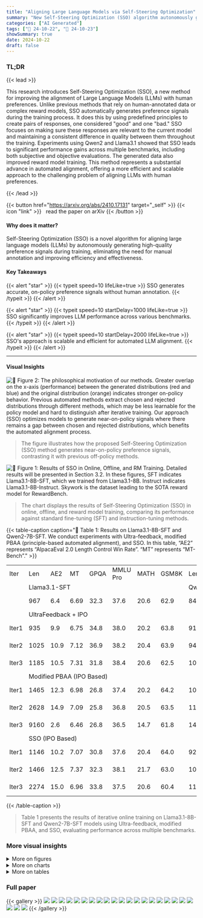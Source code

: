```yaml
---
title: "Aligning Large Language Models via Self-Steering Optimization"
summary: "New Self-Steering Optimization (SSO) algorithm autonomously generates accurate preference signals for aligning LLMs, eliminating manual annotation and boosting performance."
categories: ["AI Generated"]
tags: ["🔖 24-10-22", "🤗 24-10-23"]
showSummary: true
date: 2024-10-22
draft: false
---
```


### TL;DR


{{< lead >}}

This research introduces Self-Steering Optimization (SSO), a new method for improving the alignment of Large Language Models (LLMs) with human preferences.  Unlike previous methods that rely on human-annotated data or complex reward models, SSO automatically generates preference signals during the training process. It does this by using predefined principles to create pairs of responses, one considered "good" and one "bad." SSO focuses on making sure these responses are relevant to the current model and maintaining a consistent difference in quality between them throughout the training. Experiments using Qwen2 and Llama3.1 showed that SSO leads to significant performance gains across multiple benchmarks, including both subjective and objective evaluations.  The generated data also improved reward model training.  This method represents a substantial advance in automated alignment, offering a more efficient and scalable approach to the challenging problem of aligning LLMs with human preferences.

{{< /lead >}}


{{< button href="https://arxiv.org/abs/2410.17131" target="_self" >}}
{{< icon "link" >}} &nbsp; read the paper on arXiv
{{< /button >}}

#### Why does it matter?
Self-Steering Optimization (SSO) is a novel algorithm for aligning large language models (LLMs) by autonomously generating high-quality preference signals during training, eliminating the need for manual annotation and improving efficiency and effectiveness.
#### Key Takeaways

{{< alert "star" >}}
{{< typeit speed=10 lifeLike=true >}} SSO generates accurate, on-policy preference signals without human annotation. {{< /typeit >}}
{{< /alert >}}

{{< alert "star" >}}
{{< typeit speed=10 startDelay=1000 lifeLike=true >}} SSO significantly improves LLM performance across various benchmarks. {{< /typeit >}}
{{< /alert >}}

{{< alert "star" >}}
{{< typeit speed=10 startDelay=2000 lifeLike=true >}} SSO's approach is scalable and efficient for automated LLM alignment. {{< /typeit >}}
{{< /alert >}}

------
#### Visual Insights



![](figures/figures_2_0.png "🔼 Figure 2: The philosophical motivation of our methods. Greater overlap on the x-axis (performance) between the generated distributions (red and blue) and the original distribution (orange) indicates stronger on-policy behavior. Previous automated methods extract chosen and rejected distributions through different methods, which may be less learnable for the policy model and hard to distinguish after iterative training. Our approach (SSO) optimizes models to generate near-on-policy signals where there remains a gap between chosen and rejected distributions, which benefits the automated alignment process.")

> The figure illustrates how the proposed Self-Steering Optimization (SSO) method generates near-on-policy preference signals, contrasting it with previous off-policy methods.





![](charts/charts_1_0.png "🔼 Figure 1: Results of SSO in Online, Offline, and RM Training. Detailed results will be presented in Section 3.2. In these figures, SFT indicates Llama3.1-8B-SFT, which we trained from Llama3.1-8B. Instruct indicates Llama3.1-8B-Instruct. Skywork is the dataset leading to the SOTA reward model for RewardBench.")

> The chart displays the results of Self-Steering Optimization (SSO) in online, offline, and reward model training, comparing its performance against standard fine-tuning (SFT) and instruction-tuning methods.





{{< table-caption caption="🔽 Table 1: Results on Llama3.1-8B-SFT and Qwen2-7B-SFT. We conduct experiments with Ultra-feedback, modified PBAA (principle-based automated alignment), and SSO. In this table, “AE2” represents “AlpacaEval 2.0 Length Control Win Rate”. “MT” represents “MT-Bench”." >}}
<br><table id='4' style='font-size:16px'><tr><td>Iter</td><td>Len</td><td>AE2</td><td>MT</td><td>GPQA</td><td>MMLU Pro</td><td>MATH</td><td>GSM8K</td><td>Len</td><td>AE2 MT</td><td>GPQA</td><td>MMLU Pro</td><td>MATH</td><td>GSM8K</td></tr><tr><td></td><td colspan="7">Llama3.1-SFT</td><td colspan="6">Qwen2-SFT</td></tr><tr><td></td><td>967</td><td>6.4</td><td>6.69</td><td>32.3</td><td>37.6</td><td>20.6</td><td>62.9</td><td>841</td><td>12.1 7.42</td><td>33.8</td><td>42.5</td><td>44.7</td><td>78.7</td></tr><tr><td></td><td colspan="13">UltraFeedback + IPO</td></tr><tr><td>Iter1</td><td>935</td><td>9.9</td><td>6.75</td><td>34.8</td><td>38.0</td><td>20.2</td><td>63.8</td><td>917</td><td>12.2 7.38</td><td>32.8</td><td>42.6</td><td>45.5</td><td>79.6</td></tr><tr><td>Iter2</td><td>1025</td><td>10.9</td><td>7.12</td><td>36.9</td><td>38.2</td><td>20.4</td><td>63.9</td><td>942</td><td>12.4 7.48</td><td>31.8</td><td>42.1</td><td>45.8</td><td>79.0</td></tr><tr><td>Iter3</td><td>1185</td><td>10.5</td><td>7.31</td><td>31.8</td><td>38.4</td><td>20.6</td><td>62.5</td><td>1014</td><td>13.7 7.60</td><td>31.8</td><td>42.1</td><td>45.4</td><td>78.7</td></tr><tr><td></td><td colspan="13">Modified PBAA (IPO Based)</td></tr><tr><td>Iter1</td><td>1465</td><td>12.3</td><td>6.98</td><td>26.8</td><td>37.4</td><td>20.2</td><td>64.2</td><td>1011</td><td>12.5 7.52</td><td>31.3</td><td>42.3</td><td>45.3</td><td>79.2</td></tr><tr><td>Iter2</td><td>2628</td><td>14.9</td><td>7.09</td><td>25.8</td><td>36.8</td><td>20.5</td><td>63.5</td><td>1183</td><td>14.5 7.62</td><td>33.3</td><td>42.4</td><td>46.0</td><td>79.4</td></tr><tr><td>Iter3</td><td>9160</td><td>2.6</td><td>6.46</td><td>26.8</td><td>36.5</td><td>14.7</td><td>61.8</td><td>1402</td><td>16.9 7.71</td><td>33.3</td><td>41.8</td><td>46.3</td><td>79.6</td></tr><tr><td></td><td colspan="13">SSO (IPO Based)</td></tr><tr><td>Iter1</td><td>1146</td><td>10.2</td><td>7.07</td><td>30.8</td><td>37.6</td><td>20.4</td><td>64.0</td><td>929</td><td>12.9 7.25</td><td>29.3</td><td>42.7</td><td>45.7</td><td>78.7</td></tr><tr><td>Iter2</td><td>1466</td><td>12.5</td><td>7.37</td><td>32.3</td><td>38.1</td><td>21.7</td><td>63.0</td><td>1025</td><td>15.0 7.47</td><td>31.8</td><td>42.0</td><td>45.6</td><td>78.3</td></tr><tr><td>Iter3</td><td>2274</td><td>15.0</td><td>6.96</td><td>33.8</td><td>37.5</td><td>20.6</td><td>60.4</td><td>1120</td><td>17.3 7.75</td><td>33.8</td><td>41.9</td><td>46.4</td><td>79.8</td></tr></table>{{< /table-caption >}}

> Table 1 presents the results of iterative online training on Llama3.1-8B-SFT and Qwen2-7B-SFT models using Ultra-feedback, modified PBAA, and SSO, evaluating performance across multiple benchmarks.



### More visual insights

<details>
<summary>More on figures
</summary>


![](figures/figures_2_1.png "🔼 Figure 2: The philosophical motivation of our methods. Greater overlap on the x-axis (performance) between the generated distributions (red and blue) and the original distribution (orange) indicates stronger on-policy behavior. Previous automated methods extract chosen and rejected distributions through different methods, which may be less learnable for the policy model and hard to distinguish after iterative training. Our approach (SSO) optimizes models to generate near-on-policy signals where there remains a gap between chosen and rejected distributions, which benefits the automated alignment process.")

> The figure illustrates how the proposed Self-Steering Optimization (SSO) method generates near on-policy preference signals, unlike previous off-policy methods, by progressively optimizing the model to maintain a gap between chosen and rejected responses throughout iterative training.


![](figures/figures_3_0.png "🔼 Figure 3: Our approach consists of two iterative steps: 1) Constructing contrastive prompts and sampling responses. Given a query, the policy model first identifies the most relevant features and principles to the query. We then construct a pair of contrastive prompts based on these principles and sample corresponding responses. These responses are then used to form three preference pairs for alignment. 2) Training the model with a weighted objective incorporating three distinct losses.")

> The figure illustrates the two-step process of Self-Steering Optimization (SSO), showing how contrastive prompts are constructed and used to train a model with three preference pairs.


![](figures/figures_4_0.png "🔼 Figure 1: Results of SSO in Online, Offline, and RM Training. Detailed results will be presented in Section 3.2. In these figures, SFT indicates Llama3.1-8B-SFT, which we trained from Llama3.1-8B. Instruct indicates Llama3.1-8B-Instruct. Skywork is the dataset leading to the SOTA reward model for RewardBench.")

> Figure 1 shows the results of Self-Steering Optimization (SSO) in online, offline, and reward model (RM) training on two foundation models, comparing the performance with and without SSO.


</details>



<details>
<summary>More on charts
</summary>


![](charts/charts_8_0.png "🔼 Figure 4: Quality analysis of synthetic data for Llama3.1-SFT training.")

> The chart displays the accuracy and on-policy nature of synthetic preference signals generated by SSO and PBAA across three training iterations.


![](charts/charts_8_1.png "🔼 Figure 4: Quality analysis of synthetic data for Llama3.1-SFT training.")

> The chart compares the accuracy and on-policy nature of synthetic preference signals generated by SSO and IPO across three training iterations.


![](charts/charts_9_0.png "🔼 Figure 5: Results of Different Optimization Loss on Llama3.1-Instruct.")

> The chart displays the performance of Llama3.1-Instruct model with different optimization losses (W and W') across multiple iterations on AlpacaEval 2.0 and MT Bench.


</details>



<details>
<summary>More on tables
</summary>


{{< table-caption caption="🔽 Table 2: Results on Llama3.1-8B-Instruct and Qwen2-7B-Instruct." >}}
<br><table id='8' style='font-size:14px'><tr><td>Method</td><td>AE2</td><td>MT</td><td>MMLU Pro</td><td>MATH</td></tr><tr><td colspan="5">Llama3.1-Instruct</td></tr><tr><td>Instruct</td><td>32.8</td><td>8.34</td><td>42.9</td><td>40.9</td></tr><tr><td>UltraFeedback</td><td>39.3</td><td>8.00</td><td>46.1</td><td>42.8</td></tr><tr><td>PBAA</td><td>27.2</td><td>8.28</td><td>46.8</td><td>42.3</td></tr><tr><td>SSO</td><td>39.2</td><td>8.48</td><td>47.4</td><td>43.7</td></tr><tr><td colspan="5">Qwen2-instruct</td></tr><tr><td>Instruct</td><td>33.2</td><td>8.37</td><td>44.4</td><td>50.4</td></tr><tr><td>UltraFeedback</td><td>19.3</td><td>7.79</td><td>43.8</td><td>30.6</td></tr><tr><td>PBAA</td><td>30.7</td><td>8.41</td><td>44.2</td><td>32.4</td></tr><tr><td>SSO</td><td>36.2</td><td>8.47</td><td>44.5</td><td>50.4</td></tr></table>{{< /table-caption >}}

> Table 2 presents the results of applying SSO to already aligned models, Llama3.1-8B-Instruct and Qwen2-7B-Instruct, showing improvements in both subjective and objective benchmarks.


{{< table-caption caption="🔽 Table 3: Results on Llama3.1 trained with synthetic offline data." >}}
<br><table id='2' style='font-size:14px'><tr><td>Model</td><td>Training Data</td><td>Len</td><td>AE2</td><td>MT</td><td>GPQA</td><td>MMLU Pro</td><td>MATH</td><td>GSM8K</td></tr><tr><td rowspan="2">SFT</td><td rowspan="2">Ultrafeedback SSO</td><td>1283</td><td>11.5</td><td>7.23</td><td>32.3</td><td>38.5</td><td>20.1</td><td>61.2</td></tr><tr><td>1319</td><td>18.0</td><td>7.36</td><td>32.8</td><td>35.5</td><td>20.6</td><td>62.9</td></tr><tr><td rowspan="2">Instruct</td><td rowspan="2">Ultrafeedback SSO</td><td>2105</td><td>41.2</td><td>8.13</td><td>32.8</td><td>46.1</td><td>42.8</td><td>82.9</td></tr><tr><td>2446</td><td>41.5</td><td>8.58</td><td>36.1</td><td>48.6</td><td>43.3</td><td>84.5</td></tr></table>{{< /table-caption >}}

> Table 3 presents the results of Llama3.1 model trained with synthetic offline data generated by SSO on various benchmarks including AE2, MT, GPQA, MATH, GSM8K, and MMLU Pro.


{{< table-caption caption="🔽 Table 4: Our Reward Models" >}}
<br><table id='7' style='font-size:18px'><tr><td>Training Data</td><td>Avg</td><td>Chat</td><td>Chat Hard</td><td>Safety</td><td>Reason</td></tr><tr><td>Skywork</td><td>90.8</td><td>93.6</td><td>85.5</td><td>90.1</td><td>94.1</td></tr><tr><td>Skywork + Synthetic</td><td>91.7</td><td>93.3</td><td>86.2</td><td>92.6</td><td>94.9</td></tr><tr><td>Skywork + UltraFeedback</td><td>90.9</td><td>95.8</td><td>80.0</td><td>92.3</td><td>95.3</td></tr></table>{{< /table-caption >}}

> The table presents the performance of reward models trained with different datasets on RewardBench, showing the average scores for chat, chat-hard, safety, and reason.


{{< table-caption caption="🔽 Table 5: Results on Qwen2-7B-Instruct under different ablations (Iteration 3)." >}}
<br><table id='11' style='font-size:14px'><tr><td>Method</td><td>Len</td><td>AE2</td><td>MT</td></tr><tr><td>Instruct</td><td>1786</td><td>33.24</td><td>8.37</td></tr><tr><td>SSO</td><td>2789</td><td>36.18</td><td>8.47</td></tr><tr><td>w/o W</td><td>4512</td><td>36.07</td><td>8.35</td></tr><tr><td>w/o g</td><td>2799</td><td>36.03</td><td>8.40</td></tr><tr><td>w/o W, g</td><td>4458</td><td>30.70</td><td>8.41</td></tr></table>{{< /table-caption >}}

> This table presents the ablation study results on Qwen2-7B-Instruct model with different components removed, showing the impact on the performance metrics of AE2 and MT.


{{< table-caption caption="🔽 Table 6: Results with DPO-Based SSO." >}}
<br><table id='10' style='font-size:16px'><tr><td rowspan="2">Model</td><td>Len</td><td>AE2</td><td>MT</td><td>II Len</td><td>AE2</td><td>MT</td></tr><tr><td colspan="3">Qwen2</td><td colspan="3">Llama3,1</td></tr><tr><td>Instruct Model</td><td>1786</td><td>33.2</td><td>8.37</td><td>2146</td><td>32.8</td><td>8.34</td></tr><tr><td>Modified PBAA(DPO Based) Iter3</td><td>3653</td><td>32.9</td><td>8.27</td><td>2947</td><td>40.0</td><td>8.39</td></tr><tr><td>SSO(DPO Based) Iter3</td><td>2611</td><td>37.2</td><td>8.46</td><td>2745</td><td>41.4</td><td>8.57</td></tr></table>{{< /table-caption >}}

> Table 6 presents the experimental results of SSO based on DPO Loss for Qwen2-7B-Instruct and Llama3.1-8B-Instruct.


{{< table-caption caption="🔽 Table 7: Results on Infinity-Instruct-7M-Gen-Llama3.1-8B" >}}
<br><table id='13' style='font-size:16px'><tr><td>Model</td><td>Len</td><td>AE2</td><td>MT</td><td>GPQA</td><td>MMLU Pro</td><td>MATH</td><td>GSM8K</td></tr><tr><td>Llama3.1-Instruct</td><td>2146</td><td>32.8</td><td>8.34</td><td>27.3</td><td>42.9</td><td>40.9</td><td>80.8</td></tr><tr><td>Infinity-Llama3.1-SFT</td><td>1758</td><td>37.5</td><td>7.49</td><td>24.7</td><td>40.4</td><td>33.4</td><td>76.6</td></tr><tr><td>Infinity-Llama3.1-SSO Iter3</td><td>1964</td><td>50.0</td><td>8.02</td><td>37.4</td><td>42.9</td><td>35.8</td><td>80.7</td></tr></table>{{< /table-caption >}}

> Table 7 presents the results of applying SSO to a stronger SFT model of Llama3.1-8B, demonstrating improved performance on several benchmarks.


{{< table-caption caption="🔽 Table 1: Results on Llama3.1-8B-SFT and Qwen2-7B-SFT. We conduct experiments with Ultra-feedback, modified PBAA (principle-based automated alignment), and SSO. In this table, 'AE2' represents 'AlpacaEval 2.0 Length Control Win Rate'. 'MT' represents 'MT-Bench'." >}}
<br><table id='7' style='font-size:14px'><tr><td>Iter</td><td>Len</td><td>AE2</td><td>MT</td><td>GPQA</td><td>MMLU Pro</td><td>MATH</td><td>GSM8K</td><td>Len AE2</td><td>MT</td><td>GPQA</td><td></td><td>MMLU Pro</td><td>MATH</td><td>GSM8K</td></tr><tr><td></td><td colspan="7">Llama3.1-Instruct</td><td colspan="7">Qwen2-Instruct</td></tr><tr><td></td><td>2146</td><td>32.8</td><td>8.34</td><td>27.3</td><td>42.9</td><td>40.9</td><td>80.8</td><td>1786</td><td>33.2</td><td>8.37</td><td>25.8</td><td>44.4</td><td>50.4</td><td>80.4</td></tr><tr><td></td><td colspan="14">UltraFeedBack+IPO</td></tr><tr><td>Iter1</td><td>2204</td><td>35.0</td><td>8.19</td><td>33.3</td><td>44.1</td><td>41.9</td><td>82.2</td><td>1955</td><td>35.6</td><td>8.17</td><td>28.8</td><td>44.5</td><td>46.8</td><td>76.9</td></tr><tr><td>Iter2</td><td>2211</td><td>37.2</td><td>8.10</td><td>36.9</td><td>45.1</td><td>42.8</td><td>82.0</td><td>1976</td><td>31.0</td><td>8.23</td><td>26.3</td><td>44.3</td><td>38.9</td><td>73.8</td></tr><tr><td>Iter3</td><td>2177</td><td>39.3</td><td>8.00</td><td>31.3</td><td>46.1</td><td>42.8</td><td>82.9</td><td>1999</td><td>19.3</td><td>7.79</td><td>25.3</td><td>43.8</td><td>30.6</td><td>71.1</td></tr><tr><td></td><td colspan="14">Modified PBAA(IPO Based)</td></tr><tr><td>Iter1</td><td>2292</td><td>40.2</td><td>8.31</td><td>31.3</td><td>45.7</td><td>42.5</td><td>83.4</td><td>2252</td><td>34.6</td><td>8.41</td><td>29.8</td><td>44.8</td><td>49.7</td><td>77.1</td></tr><tr><td>Iter2</td><td>2588</td><td>37.8</td><td>8.38</td><td>31.8</td><td>47.1</td><td>41.6</td><td>79.6</td><td>3034</td><td>32.0</td><td>8.38</td><td>30.3</td><td>44.3</td><td>43.3</td><td>73.5</td></tr><tr><td>Iter3</td><td>2936</td><td>27.2</td><td>8.28</td><td>30.8</td><td>46.8</td><td>42.3</td><td>73.4</td><td>4458</td><td>30.7</td><td>8.41</td><td>30.3</td><td>44.2</td><td>32.4</td><td>70.4</td></tr><tr><td></td><td colspan="14">SSO(IPO Based)</td></tr><tr><td>Iter1</td><td>2220</td><td>39.0</td><td>8.37</td><td>32.8</td><td>45.7</td><td>42.3</td><td>82.6</td><td>2062</td><td>34.9</td><td>8.42</td><td>30.3</td><td>44.2</td><td>50.0</td><td>79.8</td></tr><tr><td>Iter2</td><td>2416</td><td>40.7</td><td>8.45</td><td>35.4</td><td>47.3</td><td>43.3</td><td>83.5</td><td>2390</td><td>35.1</td><td>8.46</td><td>29.8</td><td>44.7</td><td>51.6</td><td>77.6</td></tr><tr><td>Iter3</td><td>2670</td><td>39.2</td><td>8.48</td><td>32.3</td><td>47.4</td><td>43.7</td><td>81.9</td><td>2789</td><td>36.2</td><td>8.47</td><td>27.3</td><td>44.5</td><td>50.4</td><td>77.0</td></tr></table>{{< /table-caption >}}

> Table 1 presents the results of experiments on Llama3.1-8B-SFT and Qwen2-7B-SFT models using Ultra-feedback, modified PBAA, and SSO, evaluating performance across various metrics including AlpacaEval 2.0, MT-Bench, GPQA, MMLU Pro, MATH, and GSM8K.


{{< table-caption caption="🔽 Table 8: Results on Llama3.1-8B-Instruct and Qwen2-7B-Instruct." >}}
<br><table id='11' style='font-size:16px'><tr><td rowspan="2">Model</td><td>Len</td><td>AE2 LWR</td><td>AE2 WR</td><td>MT</td><td>Len</td><td>AE2 LWR</td><td>AE2 WR</td><td>MT</td></tr><tr><td colspan="4">Qwen2</td><td colspan="4">Llama3,1</td></tr><tr><td>Instruct</td><td>1786</td><td>33.2</td><td>29.0</td><td>8.37 II</td><td>2146</td><td>32.8</td><td>35.2</td><td>8.34</td></tr><tr><td>DPO-Iter1</td><td>2245</td><td>33.5</td><td>36.5</td><td>8.31</td><td>2373</td><td>37.7</td><td>42.4</td><td>8.42</td></tr><tr><td>DPO-Iter2</td><td>2877</td><td>35.1</td><td>42.9</td><td>8.35</td><td>2693</td><td>38.2</td><td>45.6</td><td>8.54</td></tr><tr><td>DPO-Iter3</td><td>3653</td><td>32.9</td><td>44.6</td><td>8.27</td><td>2947</td><td>40.0</td><td>49.3</td><td>8.39</td></tr><tr><td>SSODpo-Iter1</td><td>2125</td><td>33.8</td><td>34.9</td><td>8.35</td><td>2405</td><td>35.1</td><td>40.3</td><td>8.38</td></tr><tr><td>SSODpo-Iter2</td><td>2301</td><td>38.1</td><td>41.6</td><td>8.17</td><td>2584</td><td>37.5</td><td>44.4</td><td>8.40</td></tr><tr><td>SSODpo-Iter3</td><td>2611</td><td>37.2</td><td>43.4</td><td>8.46</td><td>2745</td><td>41.4</td><td>43.2</td><td>8.57</td></tr></table>{{< /table-caption >}}

> Table 8 presents the detailed results of experiments conducted on Llama3.1-8B-Instruct and Qwen2-7B-Instruct models, comparing their performance across various metrics with different training methods.


{{< table-caption caption="🔽 Table 1: Results on Llama3.1-8B-SFT and Qwen2-7B-SFT. We conduct experiments with Ultra-feedback, modified PBAA (principle-based automated alignment), and SSO. In this table, 'AE2' represents 'AlpacaEval 2.0 Length Control Win Rate'. 'MT' represents 'MT-Bench'." >}}
<br><table id='4' style='font-size:14px'><tr><td>Iter</td><td>Len</td><td>AE2 LWR</td><td>AE2 WR</td><td>MT</td><td>Len</td><td>AE2 LWR</td><td>AE2 WR</td><td>MT</td></tr><tr><td></td><td colspan="4">Llama3-SFT</td><td colspan="4">Llama3-Instruct</td></tr><tr><td></td><td>1126</td><td>13.3</td><td>7.8</td><td>7.23 II</td><td>1965</td><td>33.6</td><td>33.1</td><td>7.93</td></tr><tr><td></td><td colspan="8">UltraFeedBack+IPO</td></tr><tr><td>Iter1</td><td>1704</td><td>24.8</td><td>21.2</td><td>8.02</td><td>1963</td><td>35.5</td><td>21.2</td><td>7.84</td></tr><tr><td>Iter2</td><td>1859</td><td>33.8</td><td>30.9</td><td>8.07</td><td>1935</td><td>37.2</td><td>30.9</td><td>7.90</td></tr><tr><td>Iter3</td><td>1932</td><td>33.2</td><td>33.1</td><td>7.90</td><td>1904</td><td>37.5</td><td>33.1</td><td>7.95</td></tr><tr><td></td><td colspan="8">Modified PBAA(IPO Based)</td></tr><tr><td>Iter1</td><td>1647</td><td>29.4</td><td>23.2</td><td>7.82</td><td>2070</td><td>37.4</td><td>39.2</td><td>8.01</td></tr><tr><td>Iter2</td><td>2900</td><td>30.8</td><td>34.3</td><td>8.02</td><td>2598</td><td>35.5</td><td>44.7</td><td>8.25</td></tr><tr><td>Iter3</td><td>6170</td><td>15.2</td><td>21.1</td><td>7.04</td><td>3379</td><td>25.6</td><td>38.6</td><td>8.10</td></tr><tr><td></td><td colspan="8">SSO(IPO Based)</td></tr><tr><td>Iter1</td><td>1345</td><td>24.2</td><td>15.8</td><td>7.75</td><td>2004</td><td>36.6</td><td>36.3</td><td>7.92</td></tr><tr><td>Iter2</td><td>1647</td><td>29.8</td><td>24.3</td><td>7.82</td><td>2306</td><td>37.6</td><td>42.2</td><td>8.24</td></tr><tr><td>Iter3</td><td>2015</td><td>32.7</td><td>34.5</td><td>8.05</td><td>2760</td><td>33.1</td><td>43.7</td><td>8.16</td></tr></table>{{< /table-caption >}}

> Table 1 presents the results of experiments conducted on Llama3.1-8B-SFT and Qwen2-7B-SFT models using Ultra-feedback, modified PBAA, and SSO, comparing their performance across various metrics, including AlpacaEval 2.0, MT-Bench, GPQA, MMLU Pro, MATH, and GSM8K.


{{< table-caption caption="🔽 Table 1: Results on Llama3.1-8B-SFT and Qwen2-7B-SFT. We conduct experiments with Ultra-feedback, modified PBAA (principle-based automated alignment), and SSO. In this table, 'AE2' represents 'AlpacaEval 2.0 Length Control Win Rate'. 'MT' represents 'MT-Bench'." >}}
<br><table id='7' style='font-size:18px'><tr><td>Model</td><td>Len</td><td>AE2</td><td>MT</td><td>GPQA</td><td>MMLU Pro</td><td>MATH</td><td>GSM8K</td></tr><tr><td></td><td colspan="7">Llama3.1-SFT</td></tr><tr><td>SFT</td><td>967</td><td>6.4</td><td>6.69</td><td>32.3</td><td>37.6</td><td>20.6</td><td>62.9</td></tr><tr><td>Ultrafeedback</td><td>1283</td><td>11.47</td><td>7.23</td><td>32.3</td><td>38.5</td><td>20.1</td><td>61.2</td></tr><tr><td>SSO</td><td>1319</td><td>18.0</td><td>7.36</td><td>32.8</td><td>35.5</td><td>20.6</td><td>62.9</td></tr><tr><td></td><td colspan="7">Llama3.1-Instruct</td></tr><tr><td>Instruct</td><td>2146</td><td>32.8</td><td>8.34</td><td>27.3</td><td>42.9</td><td>40.9</td><td>80.8</td></tr><tr><td>Ultrafeedback</td><td>2105</td><td>41.2</td><td>8.13</td><td>32.8</td><td>46.1</td><td>42.8</td><td>82.9</td></tr><tr><td>SSO</td><td>2446</td><td>41.5</td><td>8.58</td><td>36.1</td><td>48.6</td><td>43.3</td><td>84.5</td></tr></table>{{< /table-caption >}}

> Table 1 presents the results of experiments conducted on Llama3.1-8B-SFT and Qwen2-7B-SFT models using Ultra-feedback, modified PBAA, and SSO, evaluating performance across various metrics including AlpacaEval 2.0, MT-Bench, GPQA, MMLU Pro, MATH, and GSM8K.


{{< table-caption caption="🔽 Table 12: Results on Qwen2-7B-Instruct and Llama3.1-8B-Instruct under different ablations." >}}
<br><table id='7' style='font-size:14px'><tr><td colspan="2">Method</td><td>Len</td><td>AE2</td><td>MT</td><td>Len</td><td>AE2</td><td>MT</td></tr><tr><td colspan="2">Model</td><td colspan="3">Qwen2-7B-Instruct</td><td colspan="3">Llama3.1-8B-Instruct</td></tr><tr><td rowspan="3">SSO</td><td>Iter1</td><td>2062</td><td>34.92</td><td>8.42</td><td>2220</td><td>39.02</td><td>8.37</td></tr><tr><td>Iter2</td><td>2390</td><td>35.12</td><td>8.46</td><td>2416</td><td>40.73</td><td>8.45</td></tr><tr><td>Iter3</td><td>2789</td><td>36.18</td><td>8.47</td><td>2670</td><td>39.57</td><td>8.48</td></tr><tr><td rowspan="3">w/o W</td><td>Iter1</td><td>2244</td><td>35.12</td><td>8.28</td><td>2297</td><td>39.30</td><td>8.31</td></tr><tr><td>Iter2</td><td>3001</td><td>33.43</td><td>8.36</td><td>2592</td><td>37.35</td><td>8.43</td></tr><tr><td>Iter3</td><td>4512</td><td>36.07</td><td>8.35</td><td>2805</td><td>30.44</td><td>8.35</td></tr><tr><td rowspan="3">w/o g</td><td>Iter1</td><td>2042</td><td>35.38</td><td>8.29</td><td>2226</td><td>39.59</td><td>8.30</td></tr><tr><td>Iter2</td><td>2409</td><td>36.07</td><td>8.21</td><td>2433</td><td>40.13</td><td>8.27</td></tr><tr><td>Iter3</td><td>2799</td><td>36.03</td><td>8.40</td><td>2675</td><td>34.25</td><td>8.54</td></tr><tr><td rowspan="3">w/o W, g</td><td>Iter1</td><td>2252</td><td>34.55</td><td>8.41</td><td>2292</td><td>40.22</td><td>8.31</td></tr><tr><td>Iter2</td><td>3034</td><td>32.02</td><td>8.38</td><td>2588</td><td>37.75</td><td>8.38</td></tr><tr><td>Iter3</td><td>4458</td><td>30.70</td><td>8.41</td><td>2936</td><td>27.24</td><td>8.28</td></tr></table>{{< /table-caption >}}

> Table 12 presents the results of an ablation study on Qwen2-7B-Instruct and Llama3.1-8B-Instruct models under different ablation settings, showing the impact of removing the weight function (W), self-steering loss (G), or both on the model performance.


{{< table-caption caption="🔽 Table 1: Results on Llama3.1-8B-SFT and Qwen2-7B-SFT. We conduct experiments with Ultra-feedback, modified PBAA (principle-based automated alignment), and SSO. In this table, 'AE2' represents 'AlpacaEval 2.0 Length Control Win Rate'. 'MT' represents 'MT-Bench'." >}}
<table id='13' style='font-size:14px'><tr><td>Feature Name</td><td>Principles</td></tr><tr><td></td><td>adjective : [ , Engaging' , Dull , ] ,</td></tr><tr><td>Engagement</td><td></td></tr></table>{{< /table-caption >}}

> Table 1 presents the results of iterative online training experiments comparing the performance of Self-Steering Optimization (SSO) against modified principle-based alignment and Ultra-feedback on Llama3.1-8B-SFT and Qwen2-7B-SFT models across various metrics.


{{< table-caption caption="🔽 Table 1: Results on Llama3.1-8B-SFT and Qwen2-7B-SFT. We conduct experiments with Ultra-feedback, modified PBAA (principle-based automated alignment), and SSO. In this table, 'AE2' represents 'AlpacaEval 2.0 Length Control Win Rate'. 'MT' represents 'MT-Bench'." >}}
<table id='1' style='font-size:14px'><tr><td></td><td>Good Principle: Create responses that are designed to captivate the user' S attention and encourage active engagement . This involves personalizing the content to align with the user' s interests, preferences, and prior interactions · Use a friendly and conversational tone that invites the user to participate in a dialogue rather than simply receiving information . Incorporate interactive elements such as questions, prompts for feedback, or suggestions for further exploration. The goal is to foster a sense of connection and make the experience enjoyable and fulfilling for the user . Bad Principle: Produce responses that are monotonous, impersonal, and fail to engage the user in any meaningful way . This involves ignoring the user' s interests and preferences, opting instead for generic content that does not resonate on a personal level · Use a formal or detached tone that discourages conversation and makes the interaction feel transactional. Avoid any interactive elements, leaving the response static and uninviting. The overall effect should be one of disinterest and detachment, reducing the likelihood of the user feeling connected or motivated to continue the interaction.</td></tr><tr><td></td><td>adjective: [ , Accurate' , Inaccurate' ] ,</td></tr><tr><td>Accuracy</td><td>Good Principle: Commit to delivering responses that are meticulously accurate and grounded in verified facts. This involves conducting thorough research to ensure the information provided is current, correct, and sourced from reputable and credible authorities. Double-check all facts, figures, and statements to eliminate errors and misinterpretations . Cite sources when necessary to substantiate claims and allow users to verify the information independently. Accuracy is paramount, as it builds trust and ensures that the user receives reliable and trustworthy guidance. Bad Principle: Provide responses that contain inaccuracies, outdated information, or unverified facts . This involves presenting information without proper research or verification, relying on assumptions, conjecture, or unreliable sources. Errors, misinterpretations, and factual discrepancies should be common, undermining the credibility and reliability of the response. Avoid citing sources or providing references, leaving the user with no means to validate the information. Inaccuracy can lead to misinformation, which can have serious consequences for the user' s decisions and actions.</td></tr><tr><td>Literariness</td><td>adjective: ['Literary' , Boring' ] , Good Principle: Craft responses that showcase a refined command of language and incorporate literary techniques to make the content more captivating and enjoyable. Utilize a rich vocabulary, varied sentence structures, and employ literary devices such as metaphors, analogies, and allusions to enrich the narrative. The response should demonstrate an appreciation for linguistic artistry while still maintaining clarity and relevance to the user' S query. Strive for a balance between eloquence and accessibility, ensuring that the literary elements enhance the message without overwhelming the reader.</td></tr></table>{{< /table-caption >}}

> Table 1 presents the results of experiments comparing the performance of Self-Steering Optimization (SSO) against modified principle-based alignment and Ultra-feedback on Llama3.1-8B-SFT and Qwen2-7B-SFT across multiple benchmarks.


{{< table-caption caption="🔽 Table 1: Results on Llama3.1-8B-SFT and Qwen2-7B-SFT. We conduct experiments with Ultra-feedback, modified PBAA (principle-based automated alignment), and SSO. In this table, 'AE2' represents 'AlpacaEval 2.0 Length Control Win Rate'. 'MT' represents 'MT-Bench'." >}}
<table id='1' style='font-size:14px'><tr><td></td><td>Bad Principle: Compose responses that lack literary finesse, using plain or crude language that detracts from the overall quality of the content . Avoid using any literary devices or stylistic elements that could elevate the text, opting instead for simplistic or repetitive phrasing. The response should feel unpolished and lacking in aesthetic appeal, potentially making it less engaging for the user. Disregard the opportunity to create a more compelling narrative by failing to utilize the richness of language, resulting in a response that is functional but devoid of literary merit</td></tr><tr><td rowspan="3">Helpfulness</td><td>adjective: [ , Helpful' , Unhelpful' ] ,</td></tr><tr><td>Good Principle : Focus on delivering responses that are genuinely helpful and cater to the user' S specific needs. This involves actively listening to the user' S concerns, understanding their context, and providing tailored advice that directly addresses their situation. Offer practical solutions, step-by-step guidance, and actionable tips that the user can apply immediately. Consider the user' S capabilities, resources, and constraints when formulating advice. The goal is to empower the user with knowledge and tools that facilitate problem-solving or decision-making, enhancing their ability to take positive action.</td></tr><tr><td>Bad Principle: Provide responses that are vague, irrelevant, or unhelpful, failing to address the user' S actual needs. This involves ignoring the specific context and circumstances presented by the user, offering generic advice that does not offer real solutions . Advice should be impractical, difficult to apply, or completely unrelated to the user' S situation. Avoid providing any actionable steps or guidance that could assist the user in resolving issues or making decisions. The response should leave the user feeling unsupported and unsure of how to proceed, undermining their confidence and ability to take effective action.</td></tr><tr><td rowspan="2">Comprehensiveness</td><td>adjective: [' Comprehensive' , Incomplete' ] ,</td></tr><tr><td>Good Principle : Strive to deliver responses that are comprehensive, covering all pertinent aspects of the topic or question at hand. This involves conducting thorough research to gather a wide range of information, including different perspectives, nuances, and details that contribute to a holistic understanding · Ensure that the response addresses all aspects of the user' S query, providing a complete and detailed explanation · Include supplementary material, such as links, references, or examples, to enrich the response and offer additional resources for further exploration. A comprehensive approach demonstrates expertise and dedication to providing the user with a well-rounded and informative answer .</td></tr></table>{{< /table-caption >}}

> Table 1 presents the results of experiments conducted on Llama3.1-8B-SFT and Qwen2-7B-SFT models using Ultra-feedback, modified PBAA, and SSO, evaluating performance across multiple benchmarks.


{{< table-caption caption="🔽 Table 1: Results on Llama3.1-8B-SFT and Qwen2-7B-SFT. We conduct experiments with Ultra-feedback, modified PBAA (principle-based automated alignment), and SSO. In this table, 'AE2' represents 'AlpacaEval 2.0 Length Control Win Rate'. 'MT' represents 'MT-Bench'." >}}
<table id='1' style='font-size:14px'><tr><td></td><td>Bad Principle: Offer responses that are superficial, lacking depth, or omit key details, resulting in an incomplete understanding of the topic. This involves skimming over important aspects of the question, ignoring alternative viewpoints, or failing to delve into the nuances of the subject matter · Provide minimal information, leaving out critical details that would contribute to a more thorough understanding. Avoid incorporating supplementary material or additional resources that could help the user gain a broader perspective . An incomplete response may leave the user feeling unsatisfied, uninformed, and unable to fully grasp the complexities of the topic.</td></tr><tr><td>Logicality</td><td>adjective: [ , Logical' , Illogical , ] ,</td></tr><tr><td></td><td>Good Principle : Construct responses that adhere to strict logical principles, ensuring each point flows seamlessly from the last, forming a coherent and well-reasoned argument . Start with a clear premise or statement of the issue, then methodically develop the argument by presenting supporting evidence, examples, and reasoning. Each segment of the response should logically progress to the next, building towards a sound conclusion . Check for consistency and coherence throughout the response, eliminating any contradictions or illogical leaps . The goal is to present a rational and persuasive case that respects the user' S intelligence and fosters a deeper understanding of the topic. Bad Principle : Create responses that lack a clear structure or logical flow, leading to confusion and a weakened argument . Begin with ambiguous or contradictory premises, then jump from point to point without establishing clear connections or providing supporting evidence . Allow the response to meander, losing focus and failing to build a coherent argument · Conclude with a haphazard or unrelated statement, leaving the user uncertain about the intended message. Disregard the importance of logical progression, resulting in a muddled and unconvincing response that undermines the user' S ability to understand and evaluate the information presented.</td></tr><tr><td>Safety</td><td>adjective: [' Safe' , Unsafe' ] , Good Principle : Design responses that prioritize the safety and well-being of the user at all times . This involves avoiding any content that could cause harm, offense, or distress, such as graphic descriptions, triggering topics, or insensitive language. Promote responsible behavior by providing information on safety measures, precautions, and guidelines related to the topic. Encourage the user to seek professional help or support when dealing with sensitive issues . Ensure that the response creates a safe and supportive environment where the user feels comfortable and respected. Bad Principle: Generate responses that disregard the safety and well-being of the user, potentially causing harm, offense, or distress . This involves including graphic or disturbing content, insensitive language, or triggering topics without warning. Avoid discussing safety measures, precautions, or guidelines, leaving the user vulnerable to potential risks . Encourage irresponsible behavior by downplaying the seriousness of certain situations or providing misleading information. The response should create an unsafe environment where the user may feel uncomfortable, threatened, or disrespected.</td></tr></table>{{< /table-caption >}}

> Table 1 presents the results of experiments conducted on Llama3.1-8B-SFT and Qwen2-7B-SFT models using Ultra-feedback, modified PBAA, and SSO, evaluating performance across various metrics.


</details>


### Full paper

{{< gallery >}}
<img src="paper_images/1.png" class="grid-w50 md:grid-w33 xl:grid-w25" />
<img src="paper_images/2.png" class="grid-w50 md:grid-w33 xl:grid-w25" />
<img src="paper_images/3.png" class="grid-w50 md:grid-w33 xl:grid-w25" />
<img src="paper_images/4.png" class="grid-w50 md:grid-w33 xl:grid-w25" />
<img src="paper_images/5.png" class="grid-w50 md:grid-w33 xl:grid-w25" />
<img src="paper_images/6.png" class="grid-w50 md:grid-w33 xl:grid-w25" />
<img src="paper_images/7.png" class="grid-w50 md:grid-w33 xl:grid-w25" />
<img src="paper_images/8.png" class="grid-w50 md:grid-w33 xl:grid-w25" />
<img src="paper_images/9.png" class="grid-w50 md:grid-w33 xl:grid-w25" />
<img src="paper_images/10.png" class="grid-w50 md:grid-w33 xl:grid-w25" />
<img src="paper_images/11.png" class="grid-w50 md:grid-w33 xl:grid-w25" />
<img src="paper_images/12.png" class="grid-w50 md:grid-w33 xl:grid-w25" />
<img src="paper_images/13.png" class="grid-w50 md:grid-w33 xl:grid-w25" />
<img src="paper_images/14.png" class="grid-w50 md:grid-w33 xl:grid-w25" />
<img src="paper_images/15.png" class="grid-w50 md:grid-w33 xl:grid-w25" />
<img src="paper_images/16.png" class="grid-w50 md:grid-w33 xl:grid-w25" />
<img src="paper_images/17.png" class="grid-w50 md:grid-w33 xl:grid-w25" />
<img src="paper_images/18.png" class="grid-w50 md:grid-w33 xl:grid-w25" />
<img src="paper_images/19.png" class="grid-w50 md:grid-w33 xl:grid-w25" />
<img src="paper_images/20.png" class="grid-w50 md:grid-w33 xl:grid-w25" />
<img src="paper_images/21.png" class="grid-w50 md:grid-w33 xl:grid-w25" />
<img src="paper_images/22.png" class="grid-w50 md:grid-w33 xl:grid-w25" />
<img src="paper_images/23.png" class="grid-w50 md:grid-w33 xl:grid-w25" />
{{< /gallery >}}